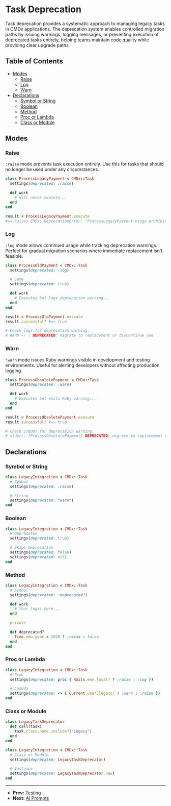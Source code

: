 # Task Deprecation

Task deprecation provides a systematic approach to managing legacy tasks in CMDx applications. The deprecation system enables controlled migration paths by issuing warnings, logging messages, or preventing execution of deprecated tasks entirely, helping teams maintain code quality while providing clear upgrade paths.

## Table of Contents

- [Modes](#modes)
  - [Raise](#raise)
  - [Log](#log)
  - [Warn](#warn)
- [Declarations](#declarations)
  - [Symbol or String](#symbol-or-string)
  - [Boolean](#boolean)
  - [Method](#method)
  - [Proc or Lambda](#proc-or-lambda)
  - [Class or Module](#class-or-module)

##  Modes

### Raise

`:raise` mode prevents task execution entirely. Use this for tasks that should no longer be used under any circumstances.

```ruby
class ProcessLegacyPayment < CMDx::Task
  settings(deprecated: :raise)

  def work
    # Will never execute...
  end
end

result = ProcessLegacyPayment.execute
#=> raises CMDx::DeprecationError: "ProcessLegacyPayment usage prohibited"
```

### Log

`:log` mode allows continued usage while tracking deprecation warnings. Perfect for gradual migration scenarios where immediate replacement isn't feasible.

```ruby
class ProcessOldPayment < CMDx::Task
  settings(deprecated: :log)

  # Same
  settings(deprecated: true)

  def work
    # Executes but logs deprecation warning...
  end
end

result = ProcessOldPayment.execute
result.successful? #=> true

# Check logs for deprecation warning:
# WARN -- : DEPRECATED: migrate to replacement or discontinue use
```

### Warn

`:warn` mode issues Ruby warnings visible in development and testing environments. Useful for alerting developers without affecting production logging.

```ruby
class ProcessObsoletePayment < CMDx::Task
  settings(deprecated: :warn)

  def work
    # Executes but emits Ruby warning...
  end
end

result = ProcessObsoletePayment.execute
result.successful? #=> true

# Check STDOUT for deprecation warning:
# stderr: [ProcessObsoletePayment] DEPRECATED: migrate to replacement or discontinue use
```

## Declarations

### Symbol or String

```ruby
class LegacyIntegration < CMDx::Task
  # Symbol
  settings(deprecated: :raise)

  # String
  settings(deprecated: "warn")
end
```

### Boolean

```ruby
class LegacyIntegration < CMDx::Task
  # Deprecates
  settings(deprecated: true)

  # Skips deprecation
  settings(deprecated: false)
  settings(deprecated: nil)
end
```

### Method

```ruby
class LegacyIntegration < CMDx::Task
  # Symbol
  settings(deprecated: :deprecated?)

  def work
    # Your logic here...
  end

  private

  def deprecated?
    Time.now.year > 2020 ? :raise : false
  end
end
```

### Proc or Lambda

```ruby
class LegacyIntegration < CMDx::Task
  # Proc
  settings(deprecated: proc { Rails.env.local? ? :raise : :log })

  # Lambda
  settings(deprecated: -> { Current.user.legacy? ? :warn : :raise })
end
```

### Class or Module

```ruby
class LegacyTaskDeprecator
  def call(task)
    task.class.name.include?("Legacy")
  end
end

class LegacyIntegration < CMDx::Task
  # Class or Module
  settings(deprecated: LegacyTaskDeprecator)

  # Instance
  settings(deprecated: LegacyTaskDeprecator.new)
end
```

---

- **Prev:** [Testing](testing.md)
- **Next:** [AI Prompts](ai_prompts.md)
